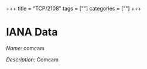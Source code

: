 +++
title = "TCP/2108"
tags = [""]
categories = [""]
+++

# IANA Data

_Name:_ comcam

_Description:_ Comcam

